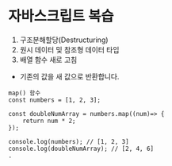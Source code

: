 # 자바스크립트 복습

1. 구조분해할당(Destructuring)
2. 원시 데이터 및 참조형 데이터 타입
3. 배열 함수 새로 고침
-  기존의 값을 새 값으로 반환합니다.
```
map() 함수
const numbers = [1, 2, 3];

const doubleNumArray = numbers.map((num)=> {
    return num * 2;
});

console.log(numbers); // [1, 2, 3]
console.log(doubleNumArray); // [2, 4, 6]
.
```